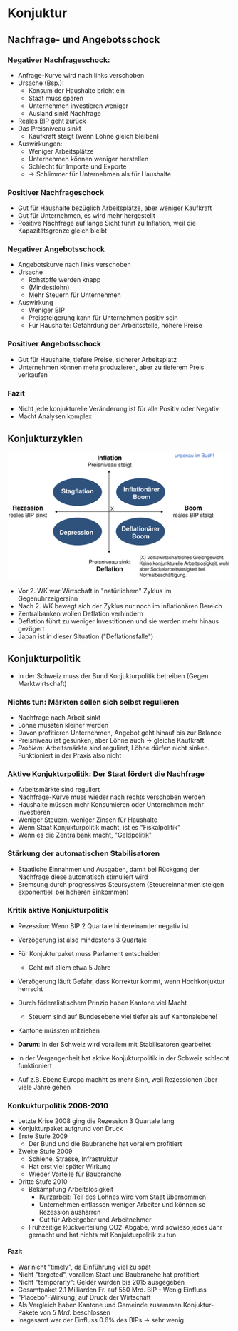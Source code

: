 # Konjuktur

## Nachfrage- und Angebotsschock
### Negativer Nachfrageschock: 
- Anfrage-Kurve wird nach links verschoben
- Ursache (Bsp.): 
    - Konsum der Haushalte bricht ein
    - Staat muss sparen
    - Unternehmen investieren weniger
    - Ausland sinkt Nachfrage
- Reales BIP geht zurück
- Das Preisniveau sinkt
    - Kaufkraft steigt (wenn Löhne gleich bleiben)
- Auswirkungen:
    - Weniger Arbeitsplätze
    - Unternehmen können weniger herstellen
    - Schlecht für Importe und Exporte
    - -> Schlimmer für Unternehmen als für Haushalte

### Positiver Nachfrageschock
- Gut für Haushalte bezüglich Arbeitsplätze, aber weniger Kaufkraft
- Gut für Unternehmen, es wird mehr hergestellt
- Positive Nachfrage auf lange Sicht führt zu Inflation, weil die Kapazitätsgrenze gleich bleibt

### Negativer Angebotsschock
- Angebotskurve nach links verschoben
- Ursache
    - Rohstoffe werden knapp
    - (Mindestlohn)
    - Mehr Steuern für Unternehmen
- Auswirkung
    - Weniger BIP
    - Preissteigerung kann für Unternehmen positiv sein
    - Für Haushalte: Gefährdung der Arbeitsstelle, höhere Preise

### Positiver Angebotsschock
- Gut für Haushalte, tiefere Preise, sicherer Arbeitsplatz
- Unternehmen können mehr produzieren, aber zu tieferem Preis verkaufen

### Fazit
- Nicht jede konjukturelle Veränderung ist für alle Positiv oder Negativ
- Macht Analysen komplex

## Konjukturzyklen

![](img/konjuktur_zyklen.png)

- Vor 2. WK war Wirtschaft in "natürlichem" Zyklus im Gegenuhrzeigersinn
- Nach 2. WK bewegt sich der Zyklus nur noch im inflationären Bereich
- Zentralbanken wollen Deflation verhindern
- Deflation führt zu weniger Investitionen und sie werden mehr hinaus gezögert
- Japan ist in dieser Situation ("Deflationsfalle")

## Konjukturpolitik
- In der Schweiz muss der Bund Konjukturpolitik betreiben (Gegen Marktwirtschaft)

### Nichts tun: Märkten sollen sich selbst regulieren
- Nachfrage nach Arbeit sinkt
- Löhne müssten kleiner werden
- Davon profitieren Unternehmen, Angebot geht hinauf bis zur Balance
- Preisniveau ist gesunken, aber Löhne auch -> gleiche Kaufkraft
- *Problem*: Arbeitsmärkte sind reguliert, Löhne dürfen nicht sinken. Funktioniert in der Praxis also nicht

### Aktive Konjukturpolitik: Der Staat fördert die Nachfrage
- Arbeitsmärkte sind reguliert
- Nachfrage-Kurve muss wieder nach rechts verschoben werden
- Haushalte müssen mehr Konsumieren oder Unternehmen mehr investieren
- Weniger Steuern, weniger Zinsen für Haushalte
- Wenn Staat Konjukturpolitik macht, ist es "Fiskalpolitik"
- Wenn es die Zentralbank macht, "Geldpolitik"


### Stärkung der automatischen Stabilisatoren
- Staatliche Einnahmen und Ausgaben, damit bei Rückgang der Nachfrage diese automatisch stimuliert wird
- Bremsung durch progressives Steursystem (Steuereinnahmen steigen exponentiell bei höheren Einkommen)

### Kritik aktive Konjukturpolitik
- Rezession: Wenn BIP 2 Quartale hintereinander negativ ist
- Verzögerung ist also mindestens 3 Quartale
- Für Konjukturpaket muss Parlament entscheiden
    - Geht mit allem etwa 5 Jahre
- Verzögerung läuft Gefahr, dass Korrektur kommt, wenn Hochkonjuktur herrscht
- Durch föderalistischem Prinzip haben Kantone viel Macht
    - Steuern sind auf Bundesebene viel tiefer als auf Kantonalebene!
- Kantone müssten mitziehen

- **Darum**: In der Schweiz wird vorallem mit Stabilisatoren gearbeitet
- In der Vergangenheit hat aktive Konjukturpolitik in der Schweiz schlecht funktioniert
- Auf z.B. Ebene Europa machht es mehr Sinn, weil Rezessionen über viele Jahre gehen

### Konkukturpolitik 2008-2010
- Letzte Krise 2008 ging die Rezession 3 Quartale lang
- Konjukturpaket aufgrund von Druck
- Erste Stufe 2009
    - Der Bund und die Baubranche hat vorallem profitiert
- Zweite Stufe 2009
    - Schiene, Strasse, Infrastruktur
    - Hat erst viel später Wirkung
    - Wieder Vorteile für Baubranche
- Dritte Stufe 2010
    - Bekämpfung Arbeitslosigkeit
        - Kurzarbeit: Teil des Lohnes wird vom Staat übernommen
        - Unternehmen entlassen weniger Arbeiter und können so Rezession ausharren
        - Gut für Arbeitgeber und Arbeitnehmer
    - Frühzeitige Rückverteilung CO2-Abgabe, wird sowieso jedes Jahr gemacht und hat nichts mit Konjukturpolitik zu tun

#### Fazit
-  War nicht "timely", da Einführung viel zu spät
- Nicht "targeted", vorallem Staat und Baubranche hat profitiert
- Nicht "temporarly": Gelder wurden bis 2015 ausgegeben
- Gesamtpaket 2.1 Milliarden Fr. auf 550 Mrd. BIP - Wenig Einfluss
- "Placebo"-Wirkung, auf Druck der Wirtschaft
- Als Vergleich haben Kantone und Gemeinde zusammen Konjuktur-Pakete von *5 Mrd.* beschlossen
- Insgesamt war der Einfluss 0.6% des BIPs -> sehr wenig
